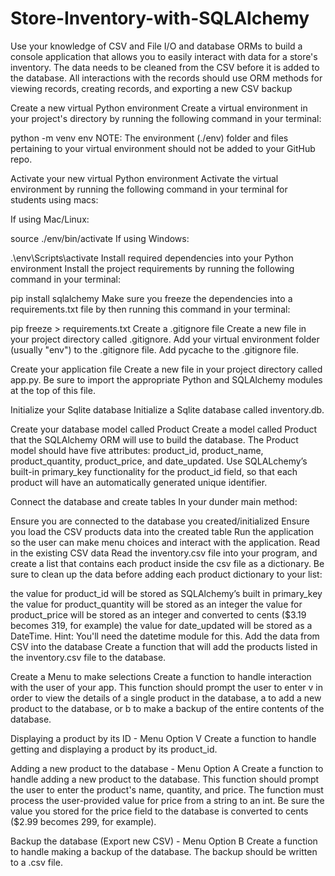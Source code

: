 # Store-Inventory-with-SQLAlchemy
Use your knowledge of CSV and File I/O and database ORMs to build a console application that allows you to easily interact with data for a store's inventory. The data needs to be cleaned from the CSV before it is added to the database. All interactions with the records should use ORM methods for viewing records, creating records, and exporting a new CSV backup

Create a new virtual Python environment Create a virtual environment in your project's directory by running the following command in your terminal:

python -m venv env NOTE: The environment (./env) folder and files pertaining to your virtual environment should not be added to your GitHub repo.

Activate your new virtual Python environment Activate the virtual environment by running the following command in your terminal for students using macs:

If using Mac/Linux:

source ./env/bin/activate If using Windows:

.\env\Scripts\activate Install required dependencies into your Python environment Install the project requirements by running the following command in your terminal:

pip install sqlalchemy Make sure you freeze the dependencies into a requirements.txt file by then running this command in your terminal:

pip freeze > requirements.txt Create a .gitignore file Create a new file in your project directory called .gitignore. Add your virtual environment folder (usually "env") to the .gitignore file. Add pycache to the .gitignore file.

Create your application file Create a new file in your project directory called app.py. Be sure to import the appropriate Python and SQLAlchemy modules at the top of this file.

Initialize your Sqlite database Initialize a Sqlite database called inventory.db.

Create your database model called Product Create a model called Product that the SQLAlchemy ORM will use to build the database. The Product model should have five attributes: product_id, product_name, product_quantity, product_price, and date_updated. Use SQLALchemy’s built-in primary_key functionality for the product_id field, so that each product will have an automatically generated unique identifier.

Connect the database and create tables In your dunder main method:

Ensure you are connected to the database you created/initialized Ensure you load the CSV products data into the created table Run the application so the user can make menu choices and interact with the application. Read in the existing CSV data Read the inventory.csv file into your program, and create a list that contains each product inside the csv file as a dictionary. Be sure to clean up the data before adding each product dictionary to your list:

the value for product_id will be stored as SQLAlchemy’s built in primary_key the value for product_quantity will be stored as an integer the value for product_price will be stored as an integer and converted to cents ($3.19 becomes 319, for example) the value for date_updated will be stored as a DateTime. Hint: You'll need the datetime module for this. Add the data from CSV into the database Create a function that will add the products listed in the inventory.csv file to the database.

Create a Menu to make selections Create a function to handle interaction with the user of your app. This function should prompt the user to enter v in order to view the details of a single product in the database, a to add a new product to the database, or b to make a backup of the entire contents of the database.

Displaying a product by its ID - Menu Option V Create a function to handle getting and displaying a product by its product_id.

Adding a new product to the database - Menu Option A Create a function to handle adding a new product to the database. This function should prompt the user to enter the product's name, quantity, and price. The function must process the user-provided value for price from a string to an int. Be sure the value you stored for the price field to the database is converted to cents ($2.99 becomes 299, for example).

Backup the database (Export new CSV) - Menu Option B Create a function to handle making a backup of the database. The backup should be written to a .csv file.
